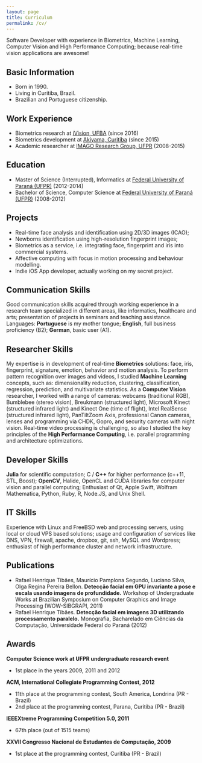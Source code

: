 ```yaml
---
layout: page
title: Curriculum
permalink: /cv/
---
```


Software Developer with experience in Biometrics, Machine Learning, Computer Vision and High Performance Computing; because real-time vision applications are awesome!

## Basic Information
* Born in 1990.
* Living in Curitiba, Brazil.
* Brazilian and Portuguese citizenship.

## Work Experience
* Biometrics research at [iVision, UFBA](http://www.ivisionlab.eng.ufba.br) (since 2016)
* Biometrics development at [Akiyama, Curitiba](http://akiyama.com.br) (since 2015)
* Academic researcher at [IMAGO Research Group, UFPR](http://www.imago.ufpr.br) (2008-2015)

## Education
* Master of Science (Interrupted), Informatics at [Federal University of Paraná (UFPR)](http://www.ufpr.br) (2012-2014)
* Bachelor of Science, Computer Science at [Federal University of Paraná (UFPR)](http://www.ufpr.br) (2008-2012)

## Projects
* Real-time face analysis and identification using 2D/3D images (ICAO);
* Newborns identification using high-resolution fingerprint images;
* Biometrics as a service, i.e. integrating face, fingerprint and iris into commercial systems.
* Affective computing with focus in motion processing and behaviour modelling.
* Indie iOS App developer, actually working on my secret project.

## Communication Skills
Good communication skills acquired through working experience in a research team specialized in different areas, like informatics, healthcare and arts; presentation of projects in seminars and teaching assistance. Languages: **Portuguese** is my mother tongue; **English**, full business proficiency (B2); **German**, basic user (A1).

## Researcher Skills
My expertise is in development of real-time **Biometrics** solutions: face, iris, fingerprint, signature, emotion, behavior and motion analysis. To perform pattern recognition over images and videos, I studied **Machine Learning** concepts, such as: dimensionality reduction, clustering, classification, regression, prediction, and multivariate statistics. As a **Computer Vision** researcher, I worked with a range of cameras: webcams (traditional RGB), Bumblebee (stereo vision), Breukmann (structured light), Microsoft Kinect (structured infrared light) and Kinect One (time of flight), Intel RealSense (structured infrared light), PanTiltZoom Axis, professional Canon cameras, lenses and programming via CHDK, Gopro, and security cameras with night vision. Real-time video processing is challenging, so also I studied the key principles of the **High Performance Computing**, i.e. parallel programming and architecture optimizations.

## Developer Skills
**Julia** for scientific computation; C / **C++** for higher performance (c++11, STL, Boost); **OpenCV**, Halide, OpenCL and CUDA libraries for computer vision and parallel computing; Enthusiast of Qt, Apple Swift, Wolfram Mathematica, Python, Ruby, R, Node.JS, and Unix Shell.

## IT Skills
Experience with Linux and FreeBSD web and processing servers, using local or cloud VPS based solutions; usage and configuration of services like DNS, VPN, firewall, apache, dropbox, git, ssh, MySQL and Wordpress; enthusiast of high performance cluster and network infrastructure.

## Publications
* Rafael Henrique Tibães, Maurício Pamplona Segundo, Luciano Silva, Olga Regina Pereira Bellon.  **Detecção facial em GPU invariante a pose e escala usando imagens de profundidade.** Workshop of Undergraduate Works at Brazilian Symposium on Computer Graphics and Image Processing (WOW-SIBGRAPI, 2011)
* Rafael Henrique Tibães. **Detecção facial em imagens 3D utilizando processamento paralelo.** Monografia, Bacharelado em Ciências da Computação, Universidade Federal do Paraná (2012)

## Awards
**Computer Science work at UFPR undergraduate research event**

* 1st place in the years 2009, 2011 and 2012

**ACM, International Collegiate Programming Contest, 2012**

* 11th place at the programming contest, South America, Londrina (PR - Brazil)
* 2nd place at the programming contest, Parana, Curitiba (PR - Brazil)

**IEEEXtreme Programming Competition 5.0, 2011**

* 67th place (out of 1515 teams)

**XXVII Congresso Nacional de Estudantes de Computação, 2009**

* 1st place at the programming contest, Curitiba (PR - Brazil)

